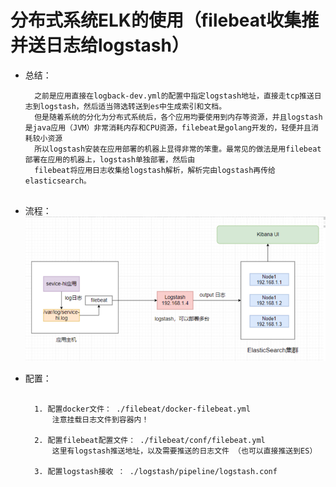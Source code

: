 # 分布式系统ELK的使用（filebeat收集推并送日志给logstash）

- 总结： 
    ````
      之前是应用直接在logback-dev.yml的配置中指定logstash地址，直接走tcp推送日志到logstash，然后适当筛选转送到es中生成索引和文档。
      但是随着系统的分化为分布式系统后，各个应用均要使用到内存等资源，并且logstash是java应用（JVM）非常消耗内存和CPU资源，filebeat是golang开发的，轻便并且消耗较小资源
      所以logstash安装在应用部署的机器上显得非常的笨重。最常见的做法是用filebeat部署在应用的机器上，logstash单独部署，然后由
      filebeat将应用日志收集给logstash解析，解析完由logstash再传给elasticsearch。   
   
    
- 流程： 
![img.png](images/分布式系统ELK流程.png)
  


- 配置：
    ````
  
      1. 配置docker文件： ./filebeat/docker-filebeat.yml
          注意挂载日志文件到容器内！
  
      2. 配置filebeat配置文件： ./filebeat/conf/filebeat.yml
          这里有logstash推送地址，以及需要推送的日志文件 （也可以直接推送到ES）
  
      3. 配置logstash接收 ： ./logstash/pipeline/logstash.conf
